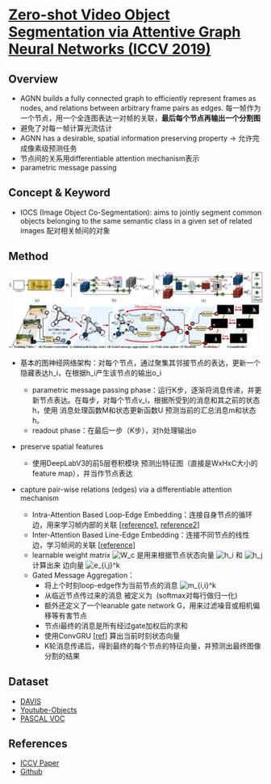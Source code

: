 # [Zero-shot Video Object Segmentation via Attentive Graph Neural Networks (ICCV 2019)](https://drive.google.com/file/d/1m6cfm2M_dPQLvrRDL4XyoAWQwwLP0Ou5/view?usp=drivesdk)

## Overview
- AGNN builds a fully connected graph to efficiently represent frames as nodes, and relations between arbitrary frame pairs as edges. 每一帧作为一个节点，用一个全连图表达一对帧的关联，**最后每个节点再输出一个分割图**
- 避免了对每一帧计算光流估计
- AGNN has a desirable, spatial information preserving property -> 允许完成像素级预测任务
- 节点间的关系用differentiable attention mechanism表示
- parametric message passing

## Concept & Keyword
- IOCS (Image Object Co-Segmentation): aims to jointly segment common objects belonging to the same semantic class in a given set of related images 配对相关帧间的对象

## Method
![](images/AGNN.png)
![](images/AGNN2.png)
- 基本的图神经网络架构：对每个节点，通过聚集其邻接节点的表达，更新一个隐藏表达h_i，在根据h_i产生该节点的输出o_i
  - parametric message passing phase：运行K步，逐渐将消息传递，并更新节点表达。在每步，对每个节点v_i，根据所受到的消息和其之前的状态h，使用 消息处理函数M和状态更新函数U 预测当前的汇总消息m和状态h。
  - readout phase：在最后一步（K步），对h处理输出o

- preserve spatial features
  - 使用DeepLabV3的前5层卷积模块 预测出特征图（直接是WxHxC大小的feature map），并当作节点表达

- capture pair-wise relations (edges) via a differentiable attention mechanism
  - Intra-Attention Based Loop-Edge Embedding：连接自身节点的循环边，用来学习帧内部的关联 [[reference1](https://arxiv.org/abs/1706.03762), [reference2](https://arxiv.org/abs/1711.07971)]
  - Inter-Attention Based Line-Edge Embedding：连接不同节点的线性边，学习帧间的关联 [[reference](https://arxiv.org/abs/1606.00061)]
  - learnable weight matrix <img src="https://latex.codecogs.com/svg.image?W_c" title="W_c" /> 是用来根据节点状态向量 <img src="https://latex.codecogs.com/svg.image?h_i" title="h_i" /> 和 <img src="https://latex.codecogs.com/svg.image?h_j" title="h_j" /> 计算出来 边向量 <img src="https://latex.codecogs.com/svg.image?e_{i,j}^k" title="e_{i,j}^k" />
  - Gated Message Aggregation：
    - 将上个时刻loop-edge作为当前节点的消息 <img src="https://latex.codecogs.com/svg.image?m_{i,i}^k = e_{i,i}^{k-1} \in \mathcal{R}^{W\times H \times C}" title="m_{i,i}^k" />
    - 从临近节点传过来的消息 被定义为 <img src="https://latex.codecogs.com/svg.image?m_{j,i}^k = M(h_j^{k-1}, e_{i,j}^{k-1}) = \text{softmax}(e_{i,j}^{k-1})h_j^{k-1}" title="" /> (softmax对每行做归一化)
    - 额外还定义了一个leanable gate network G，用来过滤噪音或相机偏移等有害节点 <img src="https://latex.codecogs.com/svg.image?g_{j,i}^k&space;=&space;G(m_{j,i}^{k})&space;=&space;\sigma&space;(F_{GAP}(W_g\ast&space;m_{j,i}^k&plus;b_g))" title="" />
    - 节点i最终的消息是所有经过gate加权后的求和 <img src="https://latex.codecogs.com/svg.image?m_i^k = \sum_{v_j\in \mathcal{V}}g_{j,i}^k \ast m_{j,i}^k" title="" />
    - 使用ConvGRU [[ref](https://arxiv.org/abs/1511.06432)] 算出当前时刻状态向量 <img src="https://latex.codecogs.com/svg.image?h_i^k = U_{\text{ConvGRU}(h_i^{k-1}, m_i^k)}" title="" />
    - K轮消息传递后，得到最终的每个节点的特征向量，并预测出最终图像分割的结果 <img src="https://latex.codecogs.com/svg.image?\hat{S}_i = R_{FCN}([h_i^K, v_i])" title="" />

## Dataset
- [DAVIS](https://davischallenge.org/)
- [Youtube-Objects](https://data.vision.ee.ethz.ch/cvl/youtube-objects/)
- [PASCAL VOC](http://host.robots.ox.ac.uk/pascal/VOC/)

## References
- [ICCV Paper](https://openaccess.thecvf.com/content_ICCV_2019/papers/Wang_Zero-Shot_Video_Object_Segmentation_via_Attentive_Graph_Neural_Networks_ICCV_2019_paper.pdf)
- [Github](https://github.com/carrierlxk/AGNN)